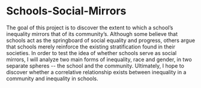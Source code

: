 # Schools-Social-Mirrors
The goal of this project is to discover the extent to which a school’s inequality mirrors that of its community’s. Although some believe that schools act as the springboard of social equality and progress, others argue that schools merely reinforce the existing stratification found in their societies. In order to test the idea of whether schools serve as social mirrors, I will analyze two main forms of inequality, race and gender, in two separate spheres -- the school and the community. Ultimately, I hope to discover whether a correlative relationship exists between inequality in a community and inequality in schools.
